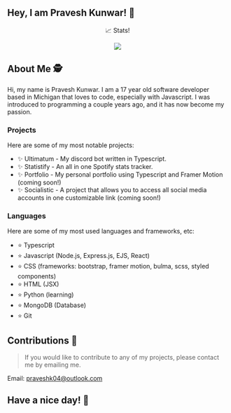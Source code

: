 ## Hey, I am Pravesh Kunwar! 👋


<div align="center">
  <p>📈 Stats!</p>
  <img src="https://github-readme-stats.vercel.app/api?username=PraveshKunwar&show_icons=true&theme=tokyonight" style="text-decoration:none; color: white"/>
</div>

## About Me 🕵️
Hi, my name is Pravesh Kunwar. I am a 17 year old software developer based in Michigan that loves to code, especially with Javascript. I was introduced to programming a couple years ago, and it has now become my passion.

### Projects

Here are some of my most notable projects:

- ✨ Ultimatum - My discord bot written in Typescript.
- ✨ Statistify - An all in one Spotify stats tracker.
- ✨ Portfolio - My personal portfolio using Typescript and Framer Motion (coming soon!)
- ✨ Socialistic - A project that allows you to access all social media accounts in one customizable link (coming soon!)

### Languages

Here are some of my most used languages and frameworks, etc: 

- ⭐ Typescript
- ⭐ Javascript (Node.js, Express.js, EJS, React)
- ⭐ CSS (frameworks: bootstrap, framer motion, bulma, scss, styled components)
- ⭐ HTML (JSX)
- ⭐ Python (learning)
- ⭐ MongoDB (Database)
- ⭐ Git


## Contributions 📜

> If you would like to contribute to any of my projects,
> please contact me by emailing me.

Email: praveshk04@outlook.com

## Have a nice day! 👋

